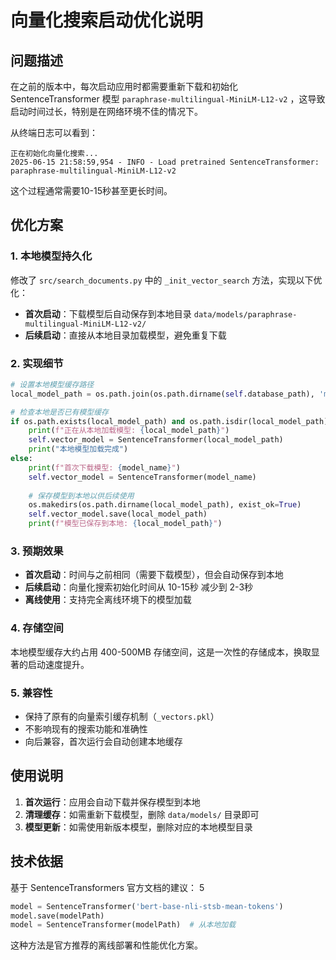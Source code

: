 # 向量化搜索启动优化说明

## 问题描述

在之前的版本中，每次启动应用时都需要重新下载和初始化 SentenceTransformer 模型 `paraphrase-multilingual-MiniLM-L12-v2`
，这导致启动时间过长，特别是在网络环境不佳的情况下。

从终端日志可以看到：

```
正在初始化向量化搜索...
2025-06-15 21:58:59,954 - INFO - Load pretrained SentenceTransformer: paraphrase-multilingual-MiniLM-L12-v2
```

这个过程通常需要10-15秒甚至更长时间。

## 优化方案

### 1. 本地模型持久化

修改了 `src/search_documents.py` 中的 `_init_vector_search` 方法，实现以下优化：

- **首次启动**：下载模型后自动保存到本地目录 `data/models/paraphrase-multilingual-MiniLM-L12-v2/`
- **后续启动**：直接从本地目录加载模型，避免重复下载

### 2. 实现细节

```python
# 设置本地模型缓存路径
local_model_path = os.path.join(os.path.dirname(self.database_path), 'models', model_name)

# 检查本地是否已有模型缓存
if os.path.exists(local_model_path) and os.path.isdir(local_model_path):
    print(f"正在从本地加载模型: {local_model_path}")
    self.vector_model = SentenceTransformer(local_model_path)
    print("本地模型加载完成")
else:
    print(f"首次下载模型: {model_name}")
    self.vector_model = SentenceTransformer(model_name)
    
    # 保存模型到本地以供后续使用
    os.makedirs(os.path.dirname(local_model_path), exist_ok=True)
    self.vector_model.save(local_model_path)
    print(f"模型已保存到本地: {local_model_path}")
```

### 3. 预期效果

- **首次启动**：时间与之前相同（需要下载模型），但会自动保存到本地
- **后续启动**：向量化搜索初始化时间从 10-15秒 减少到 2-3秒
- **离线使用**：支持完全离线环境下的模型加载

### 4. 存储空间

本地模型缓存大约占用 400-500MB 存储空间，这是一次性的存储成本，换取显著的启动速度提升。

### 5. 兼容性

- 保持了原有的向量索引缓存机制（`_vectors.pkl`）
- 不影响现有的搜索功能和准确性
- 向后兼容，首次运行会自动创建本地缓存

## 使用说明

1. **首次运行**：应用会自动下载并保存模型到本地
2. **清理缓存**：如需重新下载模型，删除 `data/models/` 目录即可
3. **模型更新**：如需使用新版本模型，删除对应的本地模型目录

## 技术依据

基于 SentenceTransformers
官方文档的建议：<mcreference link="https://stackoverflow.com/questions/65419499/download-pre-trained-sentence-transformers-model-locally" index="5">
5</mcreference>

```python
model = SentenceTransformer('bert-base-nli-stsb-mean-tokens')
model.save(modelPath)
model = SentenceTransformer(modelPath)  # 从本地加载
```

这种方法是官方推荐的离线部署和性能优化方案。